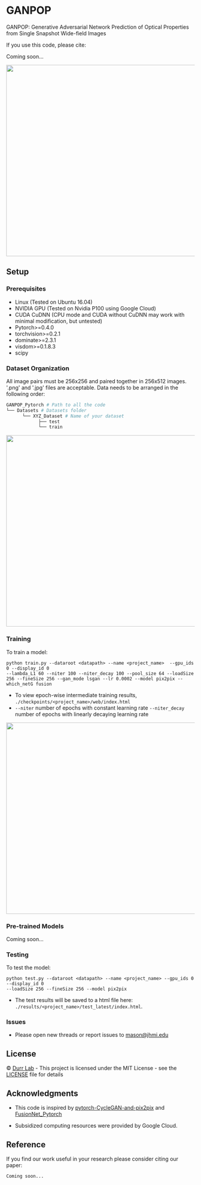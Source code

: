 # GANPOP
GANPOP: Generative Adversarial Network Prediction of Optical Properties from Single Snapshot Wide-field Images

If you use this code, please cite:

Coming soon...

<img src="https://github.com/masontchen/GANPOP_Pytorch/blob/master/imgs/Fig_1.jpg" width="512"/> 

## Setup

### Prerequisites

- Linux (Tested on Ubuntu 16.04)
- NVIDIA GPU (Tested on Nvidia P100 using Google Cloud)
- CUDA CuDNN (CPU mode and CUDA without CuDNN may work with minimal modification, but untested)
- Pytorch>=0.4.0
- torchvision>=0.2.1
- dominate>=2.3.1
- visdom>=0.1.8.3
- scipy

### Dataset Organization

All image pairs must be 256x256 and paired together in 256x512 images. '.png' and '.jpg' files are acceptable. Data needs to be arranged in the following order:

```bash
GANPOP_Pytorch # Path to all the code
└── Datasets # Datasets folder
      └── XYZ_Dataset # Name of your dataset
            ├── test
            └── train
```
<img src="https://github.com/masontchen/GANPOP_Pytorch/blob/master/imgs/Figure2.jpg" width="512"/>

### Training

To train a model:
```
python train.py --dataroot <datapath> --name <project_name>  --gpu_ids 0 --display_id 0 
--lambda_L1 60 --niter 100 --niter_decay 100 --pool_size 64 --loadSize 256 --fineSize 256 --gan_mode lsgan --lr 0.0002 --model pix2pix --which_netG fusion
```
- To view epoch-wise intermediate training results, `./checkpoints/<project_name>/web/index.html`
- `--niter` number of epochs with constant learning rate `--niter_decay` number of epochs with linearly decaying learning rate

<img src="https://github.com/masontchen/GANPOP_Pytorch/blob/master/imgs/Network.jpg" width="512"/> 

### Pre-trained Models

Coming soon...

### Testing

To test the model:
```
python test.py --dataroot <datapath> --name <project_name> --gpu_ids 0 --display_id 0 
--loadSize 256 --fineSize 256 --model pix2pix
```
- The test results will be saved to a html file here: `./results/<project_name>/test_latest/index.html`.

### Issues

- Please open new threads or report issues to mason@jhmi.edu

## License
© [Durr Lab](https://durr.jhu.edu) - This project is licensed under the MIT License - see the [LICENSE](LICENSE) file for details

## Acknowledgments
- This code is inspired by [pytorch-CycleGAN-and-pix2pix](https://github.com/junyanz/pytorch-CycleGAN-and-pix2pix) and [FusionNet_Pytorch](https://github.com/GunhoChoi/FusionNet_Pytorch)
* Subsidized computing resources were provided by Google Cloud.

## Reference
If you find our work useful in your research please consider citing our paper:
```
Coming soon...
```
